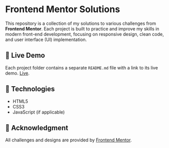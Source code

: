 # Frontend Mentor Solutions

This repository is a collection of my solutions to various challenges from **Frontend Mentor**. Each project is built to practice and improve my skills in modern front-end development, focusing on responsive design, clean code, and user interface (UI) implementation.

## 🔗 Live Demo

Each project folder contains a separate `README.md` file with a link to its live demo.
[Live](https://www.frontend-mentor-rahman-naimur.vercel.app/).

## 🚀 Technologies

-   HTML5
-   CSS3
-   JavaScript (if applicable)

## 🤝 Acknowledgment

All challenges and designs are provided by [Frontend Mentor](https://www.frontendmentor.io/).